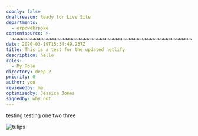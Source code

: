 ```yaml
---
cconly: false
draftreason: Ready for Live Site
departments:
  - erpowekrpoke
contentsource: >-
  aaaaaaaaaaaaaaaaaaaaaaaaaaaaaaaaaaaaaaaaaaaaaaaaaaaaaaaaaaaaaaaaaaaaaaaaaaaaaaaaaaaaaaaaaaaaaaaaaaaaaaaaaaaaaaaaaaaaaaaaaaaaaaaaaaaaaaaaaaaaaaaaaaaaaaaaaaaaaaaa
date: 2020-03-19T15:34:49.237Z
title: This is a test for the updated netlify
description: hello
roles:
  - My Role
directory: deep 2
priority: 0
author: you
reviewedby: me
optimisedby: Jessica Jones
signedby: why not
---
```

<script>blahlaidnaodnaoiwndoandwad</script>

testing testing one two three

![tulips](assets/tulips.jpg "tulips")